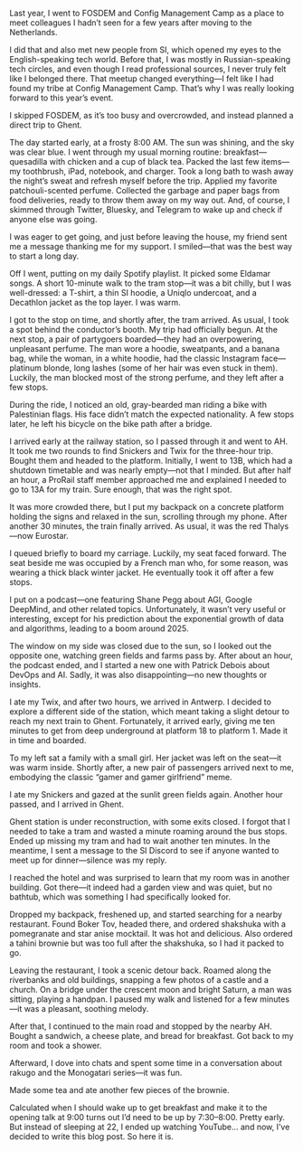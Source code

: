 Last year, I went to FOSDEM and Config Management Camp as a place to meet colleagues I hadn’t seen for a few years after moving to the Netherlands.

I did that and also met new people from SI, which opened my eyes to the English-speaking tech world. Before that, I was mostly in Russian-speaking tech circles, and even though I read professional sources, I never truly felt like I belonged there. That meetup changed everything—I felt like I had found my tribe at Config Management Camp. That’s why I was really looking forward to this year’s event.

I skipped FOSDEM, as it’s too busy and overcrowded, and instead planned a direct trip to Ghent.

The day started early, at a frosty 8:00 AM. The sun was shining, and the sky was clear blue. I went through my usual morning routine: breakfast—quesadilla with chicken and a cup of black tea. Packed the last few items—my toothbrush, iPad, notebook, and charger. Took a long bath to wash away the night’s sweat and refresh myself before the trip. Applied my favorite patchouli-scented perfume. Collected the garbage and paper bags from food deliveries, ready to throw them away on my way out. And, of course, I skimmed through Twitter, Bluesky, and Telegram to wake up and check if anyone else was going.

I was eager to get going, and just before leaving the house, my friend sent me a message thanking me for my support. I smiled—that was the best way to start a long day.

Off I went, putting on my daily Spotify playlist. It picked some Eldamar songs. A short 10-minute walk to the tram stop—it was a bit chilly, but I was well-dressed: a T-shirt, a thin SI hoodie, a Uniqlo undercoat, and a Decathlon jacket as the top layer. I was warm.

I got to the stop on time, and shortly after, the tram arrived. As usual, I took a spot behind the conductor’s booth. My trip had officially begun. At the next stop, a pair of partygoers boarded—they had an overpowering, unpleasant perfume. The man wore a hoodie, sweatpants, and a banana bag, while the woman, in a white hoodie, had the classic Instagram face—platinum blonde, long lashes (some of her hair was even stuck in them). Luckily, the man blocked most of the strong perfume, and they left after a few stops.

During the ride, I noticed an old, gray-bearded man riding a bike with Palestinian flags. His face didn’t match the expected nationality. A few stops later, he left his bicycle on the bike path after a bridge.

I arrived early at the railway station, so I passed through it and went to AH. It took me two rounds to find Snickers and Twix for the three-hour trip. Bought them and headed to the platform. Initially, I went to 13B, which had a shutdown timetable and was nearly empty—not that I minded. But after half an hour, a ProRail staff member approached me and explained I needed to go to 13A for my train. Sure enough, that was the right spot.

It was more crowded there, but I put my backpack on a concrete platform holding the signs and relaxed in the sun, scrolling through my phone. After another 30 minutes, the train finally arrived. As usual, it was the red Thalys—now Eurostar.

I queued briefly to board my carriage. Luckily, my seat faced forward. The seat beside me was occupied by a French man who, for some reason, was wearing a thick black winter jacket. He eventually took it off after a few stops.

I put on a podcast—one featuring Shane Pegg about AGI, Google DeepMind, and other related topics. Unfortunately, it wasn’t very useful or interesting, except for his prediction about the exponential growth of data and algorithms, leading to a boom around 2025.

The window on my side was closed due to the sun, so I looked out the opposite one, watching green fields and farms pass by. After about an hour, the podcast ended, and I started a new one with Patrick Debois about DevOps and AI. Sadly, it was also disappointing—no new thoughts or insights.

I ate my Twix, and after two hours, we arrived in Antwerp. I decided to explore a different side of the station, which meant taking a slight detour to reach my next train to Ghent. Fortunately, it arrived early, giving me ten minutes to get from deep underground at platform 18 to platform 1. Made it in time and boarded.

To my left sat a family with a small girl. Her jacket was left on the seat—it was warm inside. Shortly after, a new pair of passengers arrived next to me, embodying the classic “gamer and gamer girlfriend” meme.

I ate my Snickers and gazed at the sunlit green fields again. Another hour passed, and I arrived in Ghent.

Ghent station is under reconstruction, with some exits closed. I forgot that I needed to take a tram and wasted a minute roaming around the bus stops. Ended up missing my tram and had to wait another ten minutes. In the meantime, I sent a message to the SI Discord to see if anyone wanted to meet up for dinner—silence was my reply.

I reached the hotel and was surprised to learn that my room was in another building. Got there—it indeed had a garden view and was quiet, but no bathtub, which was something I had specifically looked for.

Dropped my backpack, freshened up, and started searching for a nearby restaurant. Found Boker Tov, headed there, and ordered shakshuka with a pomegranate and star anise mocktail. It was hot and delicious. Also ordered a tahini brownie but was too full after the shakshuka, so I had it packed to go.

Leaving the restaurant, I took a scenic detour back. Roamed along the riverbanks and old buildings, snapping a few photos of a castle and a church. On a bridge under the crescent moon and bright Saturn, a man was sitting, playing a handpan. I paused my walk and listened for a few minutes—it was a pleasant, soothing melody.

After that, I continued to the main road and stopped by the nearby AH. Bought a sandwich, a cheese plate, and bread for breakfast. Got back to my room and took a shower.

Afterward, I dove into chats and spent some time in a conversation about rakugo and the Monogatari series—it was fun.

Made some tea and ate another few pieces of the brownie.

Calculated when I should wake up to get breakfast and make it to the opening talk at 9:00 turns out I’d need to be up by 7:30–8:00. Pretty early. But instead of sleeping at 22, I ended up watching YouTube… and now, I’ve decided to write this blog post. So here it is.

